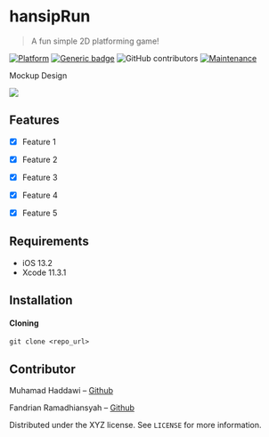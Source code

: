 # hansipRun
> A fun simple 2D platforming game!

[![Platform](https://img.shields.io/cocoapods/p/LFAlertController.svg?style=flat)](http://cocoapods.org/pods/LFAlertController)
[![Generic badge](https://img.shields.io/badge/<VERSION>-<1.0>-<COLOR>.svg)](https://shields.io/)
![GitHub contributors](https://img.shields.io/github/contributors/dawimuhammad/mealplanner?color=green)
[![Maintenance](https://img.shields.io/badge/Maintained%3F-yes-green.svg)](https://GitHub.com/Naereen/StrapDown.js/graphs/commit-activity)  

Mockup Design

![](header.png)


## Features

- [x] Feature 1
- [x] Feature 2
- [x] Feature 3
- [x] Feature 4
- [x] Feature 5


## Requirements

- iOS 13.2
- Xcode 11.3.1

## Installation

#### Cloning

```
git clone <repo_url>
```


## Contributor

Muhamad Haddawi – [Github](https://github.com/dawimuhammad/)

Fandrian Ramadhiansyah – [Github](https://github.com/frhamadiansyah/)

Distributed under the XYZ license. See ``LICENSE`` for more information.
